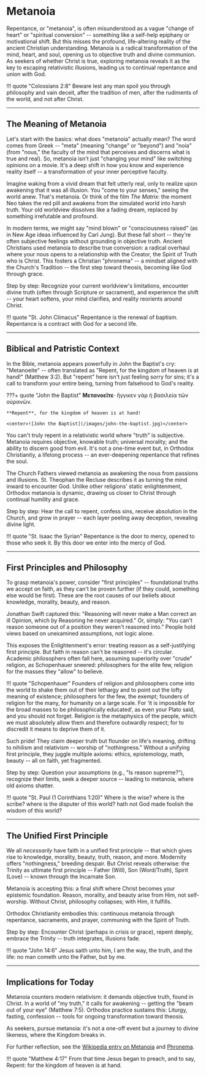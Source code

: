 # Metanoia

<!--
Lord Jesus Christ
Son of the living God
Have mercy on me, a sinner
-->


Repentance, or "metanoia", is often misunderstood as a vague "change of heart" or "spiritual conversion" -- something like a self-help epiphany or motivational shift. 
But this misses the profound, life-altering reality of the ancient Christian understanding. 
Metanoia is a radical transformation of the mind, heart, and soul, opening us to objective truth and divine communion. 
As seekers of whether Christ is true, exploring metanoia reveals it as the key to escaping relativistic illusions, leading us to continual repentance and union with God.

!!! quote "Colossians 2:8"
    Beware lest any man spoil you through philosophy and vain deceit, after the tradition of men, after the rudiments of the world, and not after Christ.




---

## The Meaning of Metanoia

Let's start with the basics: what does "metanoia" actually mean? The word comes from Greek -- "meta" (meaning "change" or "beyond") and "noia" (from "nous," the faculty of the mind that perceives and discerns what is true and real). So, metanoia isn't just "changing your mind" like switching opinions on a movie. It's a deep shift in how you know and experience reality itself -- a transformation of your inner perceptive faculty.

Imagine waking from a vivid dream that felt utterly real, only to realize upon awakening that it was all illusion. You "come to your senses," seeing the world anew. That's metanoia. Or think of the film *The Matrix*: the moment Neo takes the red pill and awakens from the simulated world into harsh truth. Your old worldview dissolves like a fading dream, replaced by something irrefutable and profound.

In modern terms, we might say "mind blown" or "consciousness raised" (as in New Age ideas influenced by Carl Jung). But these fall short -- they're often subjective feelings without grounding in objective truth. Ancient Christians used metanoia to describe true conversion: a radical overhaul where your nous opens to a relationship with the Creator, the Spirit of Truth who is Christ. This fosters a Christian "phronema" -- a mindset aligned with the Church's Tradition -- the first step toward theosis, becoming like God through grace.

Step by step: Recognize your current worldview's limitations, encounter divine truth (often through Scripture or sacrament), and experience the shift -- your heart softens, your mind clarifies, and reality reorients around Christ.

!!! quote "St. John Climacus"
    Repentance is the renewal of baptism. Repentance is a contract with God for a second life.




---

## Biblical and Patristic Context

In the Bible, metanoia appears powerfully in John the Baptist's cry: "Metanoeite" -- often translated as "Repent, for the kingdom of heaven is at hand!" (Matthew 3:2). But "repent" here isn't just feeling sorry for sins; it's a call to transform your entire being, turning from falsehood to God's reality.

???+ quote "John the Baptist"
    **Μετανοεῖτε**· ἤγγικεν γὰρ ἡ βασιλεία τῶν οὐρανῶν.
    
    **Repent**, for the kingdom of heaven is at hand!
    
    <center>![John the Baptist](/images/john-the-baptist.jpg)</center>

You can't truly repent in a relativistic world where "truth" is subjective. Metanoia requires objective, knowable truth; universal morality; and the ability to discern good from evil. It's not a one-time event but, in Orthodox Christianity, a lifelong process -- an ever-deepening repentance that refines the soul.

The Church Fathers viewed metanoia as awakening the nous from passions and illusions. St. Theophan the Recluse describes it as turning the mind inward to encounter God. Unlike other religions' static enlightenment, Orthodox metanoia is dynamic, drawing us closer to Christ through continual humility and grace.

Step by step: Hear the call to repent, confess sins, receive absolution in the Church, and grow in prayer -- each layer peeling away deception, revealing divine light.

!!! quote "St. Isaac the Syrian"
    Repentance is the door to mercy, opened to those who seek it. By this door we enter into the mercy of God.




---

## First Principles and Philosophy

To grasp metanoia's power, consider "first principles" -- foundational truths we accept on faith, as they can't be proven further (if they could, something else would be first). These are the root causes of our beliefs about knowledge, morality, beauty, and reason.

Jonathan Swift captured this: "Reasoning will never make a Man correct an ill Opinion, which by Reasoning he never acquired." Or, simply: "You can't reason someone out of a position they weren't reasoned into." People hold views based on unexamined assumptions, not logic alone.

This exposes the Enlightenment's error: treating reason as a self-justifying first principle. But faith in reason can't be reasoned -- it's circular. Academic philosophers often fall here, assuming superiority over "crude" religion, as Schopenhauer sneered: philosophers for the elite few, religion for the masses they "allow" to believe.

!!! quote "Schopenhauer"
    Founders of religion and philosophers come into the world to shake them out of their lethargy and to point out the lofty meaning of existence; philosophers for the few, the exempt; founders of religion for the many, for humanity on a large scale. For ‘it is impossible for the broad masses to be philosophically educated’, as even your Plato said, and you should not forget. Religion is the metaphysics of the people, which we must absolutely allow them and therefore outwardly respect; for to discredit it means to deprive them of it.

Such pride! They claim deeper truth but flounder on life's meaning, drifting to nihilism and relativism -- worship of "nothingness." Without a unifying first principle, they juggle multiple axioms: ethics, epistemology, math, beauty -- all on faith, yet fragmented.

Step by step: Question your assumptions (e.g., "Is reason supreme?"), recognize their limits, seek a deeper source -- leading to metanoia, where old axioms shatter.

!!! quote "St. Paul (1 Corinthians 1:20)"
    Where is the wise? where is the scribe? where is the disputer of this world? hath not God made foolish the wisdom of this world?




---

## The Unified First Principle

We all *necessarily* have faith in a unified first principle -- that which gives rise to knowledge, morality, beauty, truth, reason, and more. Modernity offers "nothingness," breeding despair. But Christ reveals otherwise: the Trinity as ultimate first principle -- Father (Will), Son (Word/Truth), Spirit (Love) -- known through the Incarnate Son.

Metanoia is accepting this: a final shift where Christ becomes your epistemic foundation. Reason, morality, and beauty arise from Him, not self-worship. Without Christ, philosophy collapses; with Him, it fulfills.

Orthodox Christianity embodies this: continuous metanoia through repentance, sacraments, and prayer, communing with the Spirit of Truth.

Step by step: Encounter Christ (perhaps in crisis or grace), repent deeply, embrace the Trinity -- truth integrates, illusions fade.

!!! quote "John 14:6"
    Jesus saith unto him, I am the way, the truth, and the life: no man cometh unto the Father, but by me.




---

## Implications for Today

Metanoia counters modern relativism: it demands objective truth, found in Christ. In a world of "my truth," it calls for awakening -- getting the "beam out of your eye" (Matthew 7:5). Orthodox practice sustains this: Liturgy, fasting, confession -- tools for ongoing transformation toward theosis.

As seekers, pursue metanoia: it's not a one-off event but a journey to divine likeness, where the Kingdom breaks in.

For further reflection, see the [Wikipedia entry on Metanoia](https://en.wikipedia.org/wiki/Metanoia_%28theology%29) and [Phronema](https://en.m.wikipedia.org/wiki/Phronema).

!!! quote "Matthew 4:17"
    From that time Jesus began to preach, and to say, Repent: for the kingdom of heaven is at hand.



